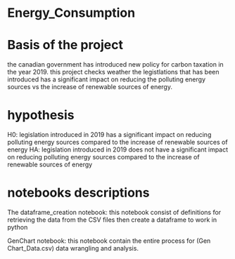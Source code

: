 # Energy_Consumption

# Basis of the project
the canadian government has introduced new policy for carbon taxation in the year 2019. this project checks weather the legistlations that has been introduced has a significant impact on reducing the polluting energy sources vs the increase of renewable sources of energy. 

# hypothesis
H0: legislation introduced in 2019 has a significant impact on reducing polluting energy sources compared to the increase of renewable sources of energy 
HA: legislation introduced in 2019 does not have a significant impact on reducing polluting energy sources compared to the increase of renewable sources of energy 
# notebooks descriptions 
The dataframe_creation notebook:
    this notebook consist of definitions for retrieving the data from the CSV files then create a dataframe to work in python 

GenChart notebook:
    this notebook contain the entire process for (Gen Chart_Data.csv) data wrangling and analysis. 


